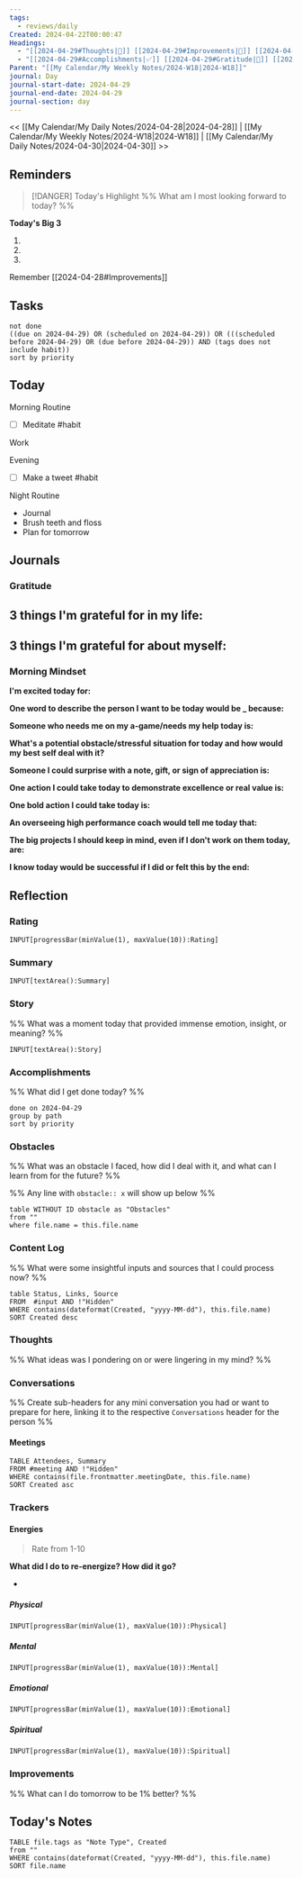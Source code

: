 ```yaml
---
tags:
  - reviews/daily
Created: 2024-04-22T00:00:47
Headings:
  - "[[2024-04-29#Thoughts|💭]] [[2024-04-29#Improvements|💪]] [[2024-04-29#Obstacles|🚧]]"
  - "[[2024-04-29#Accomplishments|✅]] [[2024-04-29#Gratitude|🙏]] [[2024-04-29#Content Log|📚]]"
Parent: "[[My Calendar/My Weekly Notes/2024-W18|2024-W18]]"
journal: Day
journal-start-date: 2024-04-29
journal-end-date: 2024-04-29
journal-section: day
---
```


<< [[My Calendar/My Daily Notes/2024-04-28|2024-04-28]] | [[My Calendar/My Weekly Notes/2024-W18|2024-W18]] | [[My Calendar/My Daily Notes/2024-04-30|2024-04-30]] >>

## Reminders

> [!DANGER] Today's Highlight
> %% What am I most looking forward to today? %%

**Today's Big 3**

1. 
2. 
3. 

Remember [[2024-04-28#Improvements]]

## Tasks

```tasks
not done
((due on 2024-04-29) OR (scheduled on 2024-04-29)) OR (((scheduled before 2024-04-29) OR (due before 2024-04-29)) AND (tags does not include habit))
sort by priority
```

## Today

Morning Routine
- [ ] Meditate #habit

Work

Evening
- [ ] Make a tweet #habit

Night Routine
- Journal
- Brush teeth and floss
- Plan for tomorrow

## Journals

### Gratitude

**3 things I'm grateful for in my life:**
- 

**3 things I'm grateful for about myself:**
- 

### Morning Mindset

**I'm excited today for:**

**One word to describe the person I want to be today would be \_ because:**

**Someone who needs me on my a-game/needs my help today is:**

**What's a potential obstacle/stressful situation for today and how would my best self deal with it?**

**Someone I could surprise with a note, gift, or sign of appreciation is:**

**One action I could take today to demonstrate excellence or real value is:**

**One bold action I could take today is:**

**An overseeing high performance coach would tell me today that:**

**The big projects I should keep in mind, even if I don't work on them today, are:**

**I know today would be successful if I did or felt this by the end:**

## Reflection

### Rating

```meta-bind
INPUT[progressBar(minValue(1), maxValue(10)):Rating]
```

### Summary

`INPUT[textArea():Summary]`
### Story

%% What was a moment today that provided immense emotion, insight, or meaning? %%

`INPUT[textArea():Story]`

### Accomplishments

%% What did I get done today? %%

```tasks
done on 2024-04-29
group by path
sort by priority
```

### Obstacles
%% What was an obstacle I faced, how did I deal with it, and what can I learn from for the future? %%

%% Any line with `obstacle:: x` will show up below %%
```dataview
table WITHOUT ID obstacle as "Obstacles"
from ""
where file.name = this.file.name
```
### Content Log
%% What were some insightful inputs and sources that I could process now? %%

```dataview
table Status, Links, Source
FROM  #input AND !"Hidden"
WHERE contains(dateformat(Created, "yyyy-MM-dd"), this.file.name)
SORT Created desc
```
### Thoughts

%% What ideas was I pondering on or were lingering in my mind? %%
### Conversations
%% Create sub-headers for any mini conversation you had or want to prepare for here, linking it to the respective `Conversations` header for the person %%
#### Meetings

```dataview
TABLE Attendees, Summary
FROM #meeting AND !"Hidden"
WHERE contains(file.frontmatter.meetingDate, this.file.name)
SORT Created asc
```

### Trackers

#### Energies

> Rate from 1-10

**What did I do to re-energize? How did it go?**

- 

##### Physical

```meta-bind
INPUT[progressBar(minValue(1), maxValue(10)):Physical]
```

##### Mental

```meta-bind
INPUT[progressBar(minValue(1), maxValue(10)):Mental]
```

##### Emotional

```meta-bind
INPUT[progressBar(minValue(1), maxValue(10)):Emotional]
```

##### Spiritual

```meta-bind
INPUT[progressBar(minValue(1), maxValue(10)):Spiritual]
```

### Improvements
%% What can I do tomorrow to be 1% better? %%

## Today's Notes

```dataview
TABLE file.tags as "Note Type", Created
from ""
WHERE contains(dateformat(Created, "yyyy-MM-dd"), this.file.name)
SORT file.name
```
